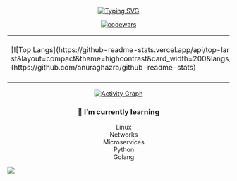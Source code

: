 <div align="center">

[![Typing SVG](https://readme-typing-svg.demolab.com/?lines=Hi,+I'm+network+engineer!;I+love+write+code.;Btw,+I+use+Arch+linux!&center=true&width=500&height=50&animation=scale-in)]()

[![codewars](https://www.codewars.com/users/grigoriy_st/badges/large)](https://www.codewars.com/users/grigoriy_st) 

<table>
  <tr>
    <td>
      <!-- Учитывается кол-во кода и кол-во репозиториев !-->
      [![Top Langs](https://github-readme-stats.vercel.app/api/top-langs/?username=grigoriy-st&layout=compact&theme=highcontrast&card_width=200&langs_count=9&hide_border=true&title_color=FF0000&count_weight=1&size_weight=1&hide=html,css,scss)](https://github.com/anuraghazra/github-readme-stats)
    </td>
    <td>
      [![GitHub Streak](https://streak-stats.demolab.com?user=grigoriy-st&theme=monokai-metallian&fire=DD472C&animation=zoomOut)](https://git.io/streak-stats)
    </td>
  </tr>
</table>

[![Activity Graph](https://github-readme-activity-graph.vercel.app/graph?username=grigoriy-st&theme=react-dark&area=true&hide_border=true&custom_title=My%20Activity)](https://github.com/ashutosh00710/github-readme-activity-graph)

<h3>🌱 I’m currently learning</h3>
<ul>
  <li type="none">Linux</li>
  <li type="none">Networks</li>
  <li type="none">Microservices</li>
  <li type="none">Python</li>
  <li type="none">Golang</li>
</ul>

</div>

![](https://komarev.com/ghpvc/?username=grigoriy-ste&color=blue)
<!--
**grigoriy-st/grigoriy-st** is a ✨ _special_ ✨ repository because its `README.md` (this file) appears on your GitHub profile.

Here are some ideas to get you started:

- 🔭 I’m currently working on ...
- 🌱 I’m currently learning ...
- 👯 I’m looking to collaborate on ...
- 🤔 I’m looking for help with ...
- 💬 Ask me about ...
- 📫 How to reach me: ...
- 😄 Pronouns: ...
- ⚡ Fun fact: ...
-->

